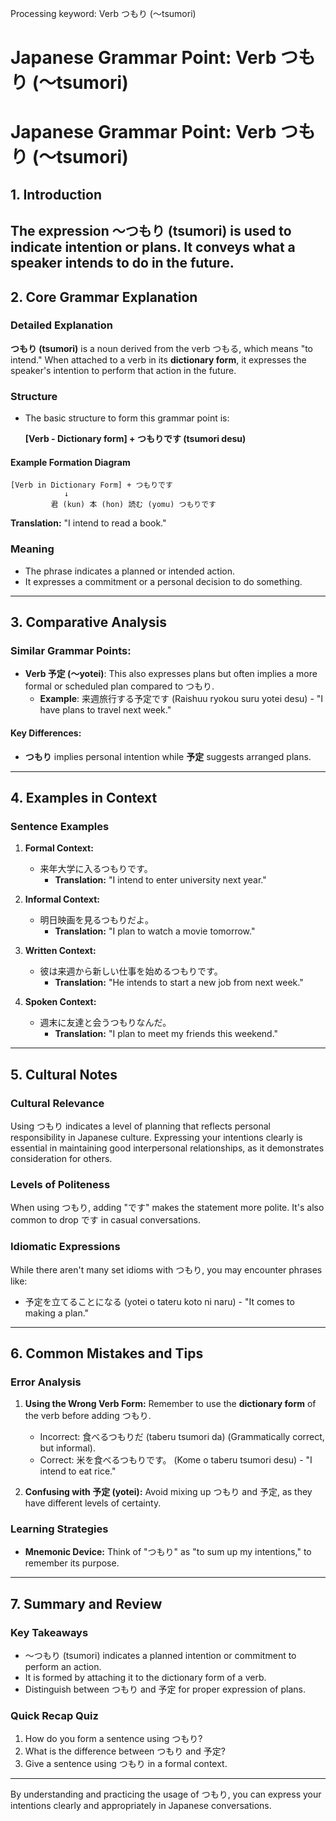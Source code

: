 Processing keyword: Verb つもり (〜tsumori)
# Japanese Grammar Point: Verb つもり (〜tsumori)
# Japanese Grammar Point: Verb つもり (〜tsumori)
## 1. Introduction
The expression 〜つもり (tsumori) is used to indicate intention or plans. It conveys what a speaker intends to do in the future. 
---
## 2. Core Grammar Explanation
### Detailed Explanation
**つもり (tsumori)** is a noun derived from the verb つもる, which means "to intend." When attached to a verb in its **dictionary form**, it expresses the speaker's intention to perform that action in the future.
### Structure
- The basic structure to form this grammar point is:
  
  **[Verb - Dictionary form] + つもりです (tsumori desu)**
#### Example Formation Diagram
```
[Verb in Dictionary Form] + つもりです
            ↓
         君 (kun) 本 (hon) 読む (yomu) つもりです
```
**Translation:** "I intend to read a book."
### Meaning
- The phrase indicates a planned or intended action.
- It expresses a commitment or a personal decision to do something.
---
## 3. Comparative Analysis
### Similar Grammar Points:
- **Verb 予定 (〜yotei)**: This also expresses plans but often implies a more formal or scheduled plan compared to つもり.
  - **Example**: 来週旅行する予定です (Raishuu ryokou suru yotei desu) - "I have plans to travel next week."
  
#### Key Differences:
- **つもり** implies personal intention while **予定** suggests arranged plans.
  
---
## 4. Examples in Context
### Sentence Examples
1. **Formal Context:**
   - 来年大学に入るつもりです。
     - **Translation:** "I intend to enter university next year."
     
2. **Informal Context:**
   - 明日映画を見るつもりだよ。
     - **Translation:** "I plan to watch a movie tomorrow."
     
3. **Written Context:**
   - 彼は来週から新しい仕事を始めるつもりです。
     - **Translation:** "He intends to start a new job from next week."
     
4. **Spoken Context:**
   - 週末に友達と会うつもりなんだ。
     - **Translation:** "I plan to meet my friends this weekend."
---
## 5. Cultural Notes
### Cultural Relevance
Using つもり indicates a level of planning that reflects personal responsibility in Japanese culture. Expressing your intentions clearly is essential in maintaining good interpersonal relationships, as it demonstrates consideration for others.
### Levels of Politeness
When using つもり, adding "です" makes the statement more polite. It's also common to drop です in casual conversations.
### Idiomatic Expressions
While there aren't many set idioms with つもり, you may encounter phrases like:
- 予定を立てることになる (yotei o tateru koto ni naru) - "It comes to making a plan."
---
## 6. Common Mistakes and Tips
### Error Analysis
1. **Using the Wrong Verb Form:** Remember to use the **dictionary form** of the verb before adding つもり. 
   - Incorrect: 食べるつもりだ (taberu tsumori da) (Grammatically correct, but informal). 
   - Correct: 米を食べるつもりです。 (Kome o taberu tsumori desu) - "I intend to eat rice."
   
2. **Confusing with 予定 (yotei):** Avoid mixing up つもり and 予定, as they have different levels of certainty.
### Learning Strategies
- **Mnemonic Device:** Think of "つもり" as "to sum up my intentions," to remember its purpose.
  
---
## 7. Summary and Review
### Key Takeaways
- 〜つもり (tsumori) indicates a planned intention or commitment to perform an action.
- It is formed by attaching it to the dictionary form of a verb.
- Distinguish between つもり and 予定 for proper expression of plans.
### Quick Recap Quiz
1. How do you form a sentence using つもり?
2. What is the difference between つもり and 予定?
3. Give a sentence using つもり in a formal context.
---
By understanding and practicing the usage of つもり, you can express your intentions clearly and appropriately in Japanese conversations.
